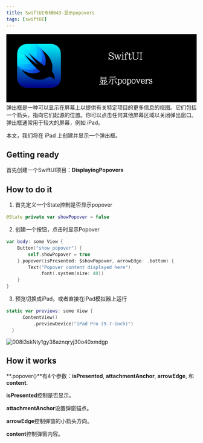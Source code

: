 ```yaml
---
title: SwiftUI专辑043-显示popovers
tags: [swiftUI]
---
```

![headerimg](./Header.png)
弹出框是一种可以显示在屏幕上以提供有关特定项目的更多信息的视图。它们包括一个箭头，指向它们起源的位置。你可以点击任何其他屏幕区域以关闭弹出窗口。弹出框通常用于较大的屏幕，例如 iPad。

本文，我们将在 iPad 上创建并显示一个弹出框。
<!--truncate-->
## Getting ready

首先创建一个SwiftUI项目：**DisplayingPopovers**

## How to do it

1. 首先定义一个State控制是否显示popover
```swift
@State private var showPopover = false
```

2. 创建一个按钮，点击时显示Popover
```swift
var body: some View {
    Button("show popover") {
        self.showPopover = true
    }.popover(isPresented: $showPopover, arrowEdge: .bottom) {
        Text("Popover content displayed here")
            .font(.system(size: 40))
    }
}
```

3. 预览切换成iPad，或者直接在iPad模拟器上运行
```swift
static var previews: some View {
      ContentView()
          .previewDevice("iPad Pro (9.7-inch)")
  }
```

![008i3skNly1gy38aznqryj30o40xmdgp](https://tva1.sinaimg.cn/large/008i3skNly1gy38h48t3fj30b40fijrh.jpg)

## How it works

**.popover()**有4个参数：**isPresented**, **attachmentAnchor**, **arrowEdge**, 和 **content**.

**isPresented**控制是否显示。

**attachmentAnchor**设置弹窗锚点。

**arrowEdge**控制弹窗的小箭头方向。

**content**控制弹窗内容。
